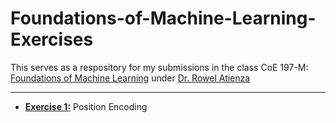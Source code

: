 # Foundations-of-Machine-Learning-Exercises
This serves as a respository for my submissions in the class CoE 197-M: [Foundations of Machine Learning](https://github.com/roatienza/ml) under [Dr. Rowel Atienza](https://github.com/roatienza)

---

- **[Exercise 1:](https://github.com/francismarquez/Foundations-of-Machine-Learning-Exercises/tree/main/exercise-1)** Position Encoding